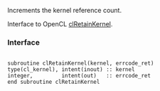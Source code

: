 Increments the kernel reference count.

Interface to OpenCL [clRetainKernel](http://www.khronos.org/registry/cl/sdk/1.1/docs/man/xhtml/clRetainKernel.html).

### Interface ###

```Fortran

subroutine clRetainKernel(kernel, errcode_ret)
type(cl_kernel), intent(inout) :: kernel
integer,         intent(out)   :: errcode_ret
end subroutine clRetainKernel
```